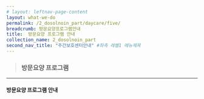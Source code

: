 ```yaml
---
# layout: leftnav-page-content
layout: what-we-do
permalink: /2_dosolnoin_part/daycare/five/
breadcrumb: 방문요양프로그램안내
title:  방문요양 프로그램 안내
collection_name: 2_dosolnoin_part
second_nav_title: "주간보호센터안내" #좌측 레벨1 메뉴제목
---
```


> ### **방문요양 프로그램**

---

#### **방문요양 프로그램 안내**
